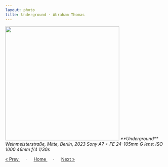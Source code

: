 ```yaml
---
layout: photo
title: Underground · Abraham Thomas
---
```


<img src="/assets/photos/Underground.jpg" width="360px" class="photo">

<i>
**Underground**  
Weinmeisterstraße, Mitte, Berlin, 2023  
Sony A7 + FE 24-105mm G lens: ISO 1000 46mm f/4 1/30s
</i>

<a href="/gallery/tickets"> &laquo; Prev </a> &emsp; · &emsp; 
<a href="/gallery"> Home </a> &emsp; · &emsp; 
<a href="/gallery/stairwell"> Next &raquo; </a>

